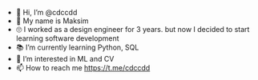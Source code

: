 - 👋 Hi, I’m @cdccdd
- 👦 My name is Maksim
- 🙄 I worked as a design engineer for 3 years. but now I decided to start learning software development
- 📚 I’m currently learning Python, SQL
- 👀 I’m interested in ML and CV
- 📫 How to reach me https://t.me/cdccdd

<!---
- 💞️ I’m looking to collaborate on ...

cdccdd/cdccdd is a ✨ special ✨ repository because its `README.md` (this file) appears on your GitHub profile.
You can click the Preview link to take a look at your changes.
--->
